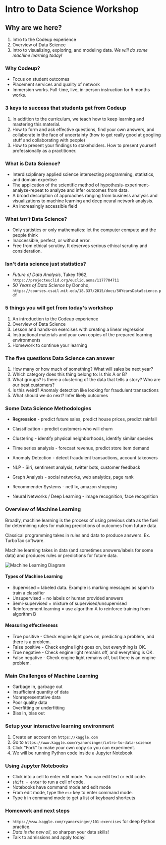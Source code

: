 # Intro to Data Science Workshop

## Why are we here?
1. Intro to the Codeup experience
2. Overview of Data Science
3. Intro to visualizing, exploring, and modeling data. *We will do some machine learning today!*

###  Why Codeup?
- Focus on student outcomes
- Placement services and quality of network
- Immersion works. Full-time, live, in-person instruction for 5 months works.

### 3 keys to success that students get from Codeup

1. In addition to the curriculum, we teach how to keep learning and mastering this material.
2. How to form and ask effective questions, find your own answers, and collaborate in the face of uncertainty (how to get really good at googling stuff and collaborating with people)
3. How to present your findings to stakeholders. How to present yourself professionally as a practitioner.

### What is Data Science?
- Interdisciplinary applied science intersecting programming, statistics, and domain expertise
- The application of the scientific method of hypothesis-experiment-analyze-repeat to analyze and infer outcomes from data. 
- A broad description of approaches ranging from business analysis and visualizations to machine learning and deep neural network analysis.
- An increasingly accessible field

### What *isn't* Data Science?
- Only statistics or only mathematics: let the computer compute and the people think
- Inaccessible, perfect, or without error. 
- Free from ethical scrutiny. It deserves serious ethical scrutiny and consideration.

### Isn't data science just statistics?
- *Future of Data Analysis*, Tukey 1962, `https://projecteuclid.org/euclid.aoms/1177704711`
- *50 Years of Data Science* by Donoho, `https://courses.csail.mit.edu/18.337/2015/docs/50YearsDataScience.pdf`

### 5 things you will get from today's workshop
1. An introduction to the Codeup experience
2. Overview of Data Science
3. Lesson and hands-on exercises with creating a linear regression
4. Instructional materials and your own copies of the prepared learning environments
5. Homework to continue your learning

### The five questions Data Science can answer
1. How many or how much of something? What will sales be next year?
2. Which category does this thing belong to: Is this A or B?
3. What groups? Is there a clustering of the data that tells a story? Who are our best customers?
4. Is this weird? Anomaly detection like looking for fraudulent transactions
5. What should we do next? Infer likely outcomes

### Some Data Science Methodologies

- **Regression** - predict future sales, predict house prices, predict rainfall

- Classification - predict customers who will churn

- Clustering - identify physical neighborhoods, identify similar species

- Time series analysis - forecast revenue, predict store item demand

- Anomaly Detection - detect fraudulent transactions, account takeovers 

- NLP - Siri, sentiment analysis, twitter bots, customer feedback

- Graph Analysis - social networks, web analytics, page rank

- Recommender Systems - netflix, amazon shopping

- Neural Networks / Deep Learning - image recognition, face recognition

### Overview of Machine Learning

Broadly, machine learning is the process of using previous data as the fuel for determining rules for making predictions of outcomes from future data. 

Classical programming takes in rules and data to produce answers. Ex. TurboTax software.

Machine learning takes in data (and sometimes answers/labels for some data) and produces rules or predictions for future data. 

![Machine Learning Diagram](/Users/xronos/intro-to-data-science-workshop/supervised_machine_learning_daigram.jpeg)

#### Types of Machine Learning

- Supervised = labeled data. Example is marking messages as spam to train a classifier
- Unsupervised = no labels or human provided answers
- Semi-supervised = mixture of supervised/unsupervised
- Reinforcement learning  = use algorithm A to reinforce training from algorithm B

#### Measuring effectiveness                                                                      

- True positive - Check engine light goes on, predicting a problem, and there is a problem.
- False positive - Check engine light goes on, but everything is OK.
- True negative - Check engine light remains off, and everything is OK.
- False negative - Check engine light remains off, but there is an engine problem.

### Main Challenges of Machine Learning

- Garbage in, garbage out
- Insufficient quantity of data
- Nonrepresentative data
- Poor quality data
- Overfitting or underfitting
- Bias in, bias out

### Setup your interactive learning environment

1. Create an account on `https://kaggle.com`
2. Go to `https://www.kaggle.com/ryanorsinger/intro-to-data-science`
3. Click "Fork" to make your own copy so you can experiment.
4. We will be running Python code inside a Jupyter Notebook

### Using Jupyter Notebooks

- Click into a cell to enter edit mode. You can edit text or edit code.
- `shift + enter` to run a cell of code. 
- Notebooks have command mode and edit mode
- From edit mode, type the `esc` key to enter command mode.
- Type `h` in command mode to get a list of keyboard shortcuts

### Homework and next steps
- `https://www.kaggle.com/ryanorsinger/101-exercises` for deep Python practice.
- *Data is the new oil*, so sharpen your data skills!
- Talk to admissions and apply today!
